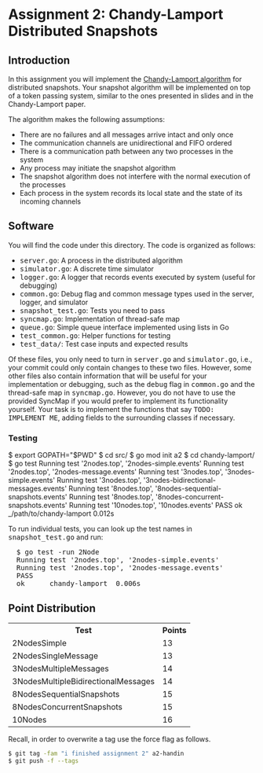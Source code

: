 # Assignment 2: Chandy-Lamport Distributed Snapshots

<h2>Introduction</h2>
<p>
  In this assignment you will implement the
  <a href="https://lamport.azurewebsites.net/pubs/chandy.pdf">Chandy-Lamport algorithm</a> for distributed snapshots.
  Your snapshot algorithm will be implemented on top of a token passing system, similar
  to the ones presented in slides and in
  the Chandy-Lamport paper.

  The algorithm makes the following assumptions:
  <ul>
    <li>There are no failures and all messages arrive intact and only once</li>
    <li>The communication channels are unidirectional and FIFO ordered</li>
    <li>There is a communication path between any two processes in the system</li>
    <li>Any process may initiate the snapshot algorithm</li>
    <li>The snapshot algorithm does not interfere with the normal execution of the processes</li>
    <li>Each process in the system records its local state and the state of its incoming channels</li>
  </ul>
</p>

<h2>Software</h2>
<p>
  You will find the code under this directory. The code is organized
  as follows:
  <ul>
    <li><tt>server.go</tt>: A process in the distributed algorithm</li>
    <li><tt>simulator.go</tt>: A discrete time simulator</li>
    <li><tt>logger.go</tt>: A logger that records events executed by system (useful for debugging)</li>
    <li><tt>common.go</tt>: Debug flag and common message types used in the server, logger, and simulator</li>
    <li><tt>snapshot_test.go</tt>: Tests you need to pass</li>
    <li><tt>syncmap.go</tt>: Implementation of thread-safe map</li>
    <li><tt>queue.go</tt>: Simple queue interface implemented using lists in Go</li>
    <li><tt>test_common.go</tt>: Helper functions for testing</li>
    <li><tt>test_data/</tt>: Test case inputs and expected results</li>
  </ul>
</p>
<p>
  Of these files, you only need to turn in <tt>server.go</tt> and <tt>simulator.go</tt>, i.e., your commit could only contain changes to these two files. However, some other
  files also contain information that will be useful for your implementation or debugging, such as the <tt>debug</tt>
  flag in <tt>common.go</tt> and the thread-safe map in <tt>syncmap.go</tt>. However, you do not have to use the provided SyncMap if you would prefer to implement its functionality yourself. Your task is to implement the functions
  that say <tt>TODO: IMPLEMENT ME</tt>, adding fields to the surrounding classes if necessary.
</p>

<h3>Testing</h3>


  $ export GOPATH="$PWD"
  $ cd src/
  $ go mod init a2
  $ cd chandy-lamport/
  $ go test
  Running test '2nodes.top', '2nodes-simple.events'
  Running test '2nodes.top', '2nodes-message.events'
  Running test '3nodes.top', '3nodes-simple.events'
  Running test '3nodes.top', '3nodes-bidirectional-messages.events'
  Running test '8nodes.top', '8nodes-sequential-snapshots.events'
  Running test '8nodes.top', '8nodes-concurrent-snapshots.events'
  Running test '10nodes.top', '10nodes.events'
  PASS
  ok      _/path/to/chandy-lamport 0.012s

<p>
  To run individual tests, you can look up the test names in <tt>snapshot_test.go</tt> and run:
</p>
<pre>
  $ go test -run 2Node
  Running test '2nodes.top', '2nodes-simple.events'
  Running test '2nodes.top', '2nodes-message.events'
  PASS
  ok      chandy-lamport  0.006s
</pre>

## Point Distribution

<table>
<tr><th>Test</th><th>Points</th></tr>
<tr><td>2NodesSimple</td><td>13</td></tr>
<tr><td>2NodesSingleMessage</td><td>13</td></tr>
<tr><td>3NodesMultipleMessages</td><td>14</td></tr>
<tr><td>3NodesMultipleBidirectionalMessages</td><td>14</td></tr>
<tr><td>8NodesSequentialSnapshots</td><td>15</td></tr>
<tr><td>8NodesConcurrentSnapshots</td><td>15</td></tr>
<tr><td>10Nodes</td><td>16</td></tr>
</table>



<p>Recall, in order to overwrite a tag use the force flag as follows.</p>

```bash
$ git tag -fam "i finished assignment 2" a2-handin
$ git push -f --tags
```

